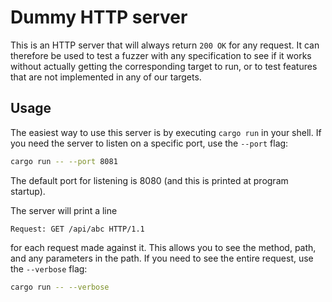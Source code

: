# Dummy HTTP server

This is an HTTP server that will always return `200 OK` for any request. It can
therefore be used to test a fuzzer with any specification to see if it works
without actually getting the corresponding target to run, or to test features
that are not implemented in any of our targets.

## Usage

The easiest way to use this server is by executing `cargo run` in your shell. If
you need the server to listen on a specific port, use the `--port` flag:

```sh
cargo run -- --port 8081
```

The default port for listening is 8080 (and this is printed at program startup).

The server will print a line

```
Request: GET /api/abc HTTP/1.1
```

for each request made against it. This allows you to see the method, path, and
any parameters in the path. If you need to see the entire request, use the
`--verbose` flag:

```sh
cargo run -- --verbose
```
